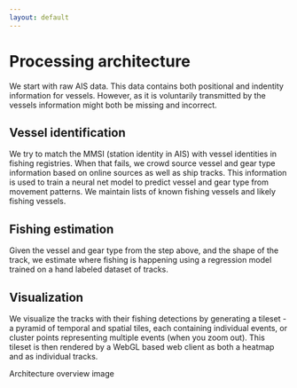 ```yaml
---
layout: default
---
```


# Processing architecture

We start with raw AIS data. This data contains both positional and
indentity information for vessels. However, as it is voluntarily
transmitted by the vessels information might both be missing and
incorrect.

## Vessel identification

We try to match the MMSI (station identity in AIS) with vessel
identities in fishing registries. When that fails, we crowd source
vessel and gear type information based on online sources as well as
ship tracks. This information is used to train a neural net model to
predict vessel and gear type from movement patterns. We maintain lists
of known fishing vessels and likely fishing vessels.

## Fishing estimation

Given the vessel and gear type from the step above, and the shape of
the track, we estimate where fishing is happening using a regression
model trained on a hand labeled dataset of tracks.

## Visualization

We visualize the tracks with their fishing detections by generating a
tileset - a pyramid of temporal and spatial tiles, each containing
individual events, or cluster points representing multiple events
(when you zoom out). This tileset is then rendered by a WebGL based
web client as both a heatmap and as individual tracks.

<object type="image/svg+xml" data="{{ site.url }}{{site.baseurl}}/images/Architecture-overview.svg">Architecture overview image</object>

